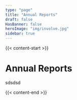 ```yaml
---
type: "page"
title: "Annual Reports"
draft: false
HasBanner: false
heroImage: "img/involve.jpg"
sidebar: true
---
```


{{< content-start >}}

# Annual Reports
sdsdsd

{{< content-end >}}